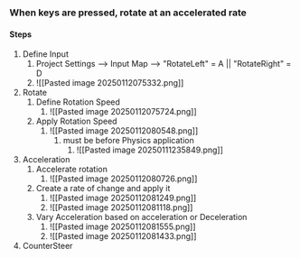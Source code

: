 ### When keys are pressed, rotate at an accelerated rate

#### Steps
1) Define Input
	1) Project Settings --> Input Map --> "RotateLeft" = A || "RotateRight" = D
	2) ![[Pasted image 20250112075332.png]]
2) Rotate
	1) Define Rotation Speed
		1) ![[Pasted image 20250112075724.png]]
	2) Apply Rotation Speed
		1) ![[Pasted image 20250112080548.png]]
			1) must be before Physics application
				1) ![[Pasted image 20250111235849.png]]
3) Acceleration
	1) Accelerate rotation
		1) ![[Pasted image 20250112080726.png]]
	2) Create a rate of change and apply it
		1) ![[Pasted image 20250112081249.png]]
		2) ![[Pasted image 20250112081118.png]]
	3) Vary Acceleration based on acceleration or Deceleration
		1) ![[Pasted image 20250112081555.png]]
		2) ![[Pasted image 20250112081433.png]]
4) CounterSteer
